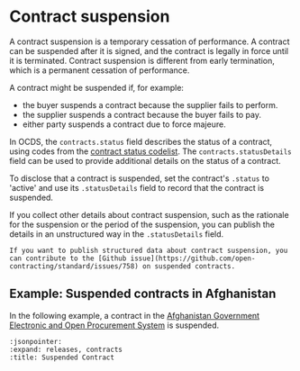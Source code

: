 # Contract suspension

A contract suspension is a temporary cessation of performance. A contract can be suspended after it is signed, and the contract is legally in force until it is terminated. Contract suspension is different from early termination, which is a permanent cessation of performance.

A contract might be suspended if, for example:

* the buyer suspends a contract because the supplier fails to perform.
* the supplier suspends a contract because the buyer fails to pay.
* either party suspends a contract due to force majeure.

In OCDS, the `contracts.status` field describes the status of a contract, using codes from the [contract status codelist](https://standard.open-contracting.org/latest/en/schema/codelists/#contract-status). The `contracts.statusDetails` field can be used to provide additional details on the status of a contract.

To disclose that a contract is suspended, set the contract's `.status` to 'active' and use its `.statusDetails` field to record that the contract is suspended.

If you collect other details about contract suspension, such as the rationale for the suspension or the period of the suspension, you can publish the details in an unstructured way in the `.statusDetails` field.

```{note}
If you want to publish structured data about contract suspension, you can contribute to the [Github issue](https://github.com/open-contracting/standard/issues/758) on suspended contracts.
```

## Example: Suspended contracts in Afghanistan

In the following example, a contract in the [Afghanistan Government Electronic and Open Procurement System](https://ageops.net) is suspended.

```{jsoninclude} ../../examples/suspendedcontract.json
:jsonpointer:
:expand: releases, contracts
:title: Suspended Contract
```
